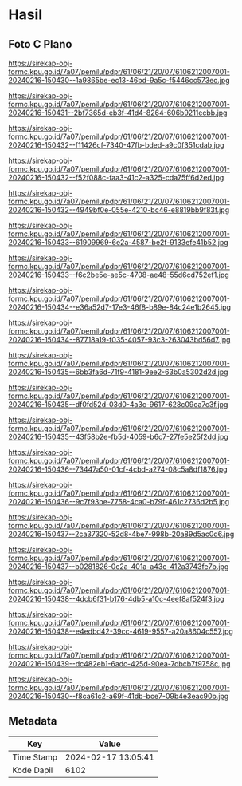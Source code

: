 # Hasil

## Foto C Plano

https://sirekap-obj-formc.kpu.go.id/7a07/pemilu/pdpr/61/06/21/20/07/6106212007001-20240216-150430--1a9865be-ec13-46bd-9a5c-f5446cc573ec.jpg

https://sirekap-obj-formc.kpu.go.id/7a07/pemilu/pdpr/61/06/21/20/07/6106212007001-20240216-150431--2bf7365d-eb3f-41d4-8264-606b9211ecbb.jpg

https://sirekap-obj-formc.kpu.go.id/7a07/pemilu/pdpr/61/06/21/20/07/6106212007001-20240216-150432--f11426cf-7340-47fb-bded-a9c0f351cdab.jpg

https://sirekap-obj-formc.kpu.go.id/7a07/pemilu/pdpr/61/06/21/20/07/6106212007001-20240216-150432--f52f088c-faa3-41c2-a325-cda75ff6d2ed.jpg

https://sirekap-obj-formc.kpu.go.id/7a07/pemilu/pdpr/61/06/21/20/07/6106212007001-20240216-150432--4949bf0e-055e-4210-bc46-e8819bb9f83f.jpg

https://sirekap-obj-formc.kpu.go.id/7a07/pemilu/pdpr/61/06/21/20/07/6106212007001-20240216-150433--61909969-6e2a-4587-be2f-9133efe41b52.jpg

https://sirekap-obj-formc.kpu.go.id/7a07/pemilu/pdpr/61/06/21/20/07/6106212007001-20240216-150433--f6c2be5e-ae5c-4708-ae48-55d6cd752ef1.jpg

https://sirekap-obj-formc.kpu.go.id/7a07/pemilu/pdpr/61/06/21/20/07/6106212007001-20240216-150434--e36a52d7-17e3-46f8-b89e-84c24e1b2645.jpg

https://sirekap-obj-formc.kpu.go.id/7a07/pemilu/pdpr/61/06/21/20/07/6106212007001-20240216-150434--87718a19-f035-4057-93c3-263043bd56d7.jpg

https://sirekap-obj-formc.kpu.go.id/7a07/pemilu/pdpr/61/06/21/20/07/6106212007001-20240216-150435--6bb3fa6d-71f9-4181-9ee2-63b0a5302d2d.jpg

https://sirekap-obj-formc.kpu.go.id/7a07/pemilu/pdpr/61/06/21/20/07/6106212007001-20240216-150435--df0fd52d-03d0-4a3c-9617-628c09ca7c3f.jpg

https://sirekap-obj-formc.kpu.go.id/7a07/pemilu/pdpr/61/06/21/20/07/6106212007001-20240216-150435--43f58b2e-fb5d-4059-b6c7-27fe5e25f2dd.jpg

https://sirekap-obj-formc.kpu.go.id/7a07/pemilu/pdpr/61/06/21/20/07/6106212007001-20240216-150436--73447a50-01cf-4cbd-a274-08c5a8df1876.jpg

https://sirekap-obj-formc.kpu.go.id/7a07/pemilu/pdpr/61/06/21/20/07/6106212007001-20240216-150436--9c7f93be-7758-4ca0-b79f-461c2736d2b5.jpg

https://sirekap-obj-formc.kpu.go.id/7a07/pemilu/pdpr/61/06/21/20/07/6106212007001-20240216-150437--2ca37320-52d8-4be7-998b-20a89d5ac0d6.jpg

https://sirekap-obj-formc.kpu.go.id/7a07/pemilu/pdpr/61/06/21/20/07/6106212007001-20240216-150437--b0281826-0c2a-401a-a43c-412a3743fe7b.jpg

https://sirekap-obj-formc.kpu.go.id/7a07/pemilu/pdpr/61/06/21/20/07/6106212007001-20240216-150438--4dcb6f31-b176-4db5-a10c-4eef8af524f3.jpg

https://sirekap-obj-formc.kpu.go.id/7a07/pemilu/pdpr/61/06/21/20/07/6106212007001-20240216-150438--e4edbd42-39cc-4619-9557-a20a8604c557.jpg

https://sirekap-obj-formc.kpu.go.id/7a07/pemilu/pdpr/61/06/21/20/07/6106212007001-20240216-150439--dc482eb1-6adc-425d-90ea-7dbcb7f9758c.jpg

https://sirekap-obj-formc.kpu.go.id/7a07/pemilu/pdpr/61/06/21/20/07/6106212007001-20240216-150430--f8ca61c2-a69f-41db-bce7-09b4e3eac90b.jpg


## Metadata

| Key        | Value               |
| ---------- | ------------------- |
| Time Stamp | 2024-02-17 13:05:41 |
| Kode Dapil | 6102                |



